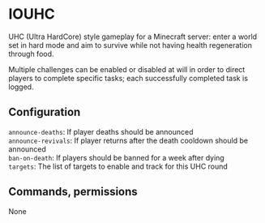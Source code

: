 # IOUHC
UHC (Ultra HardCore) style gameplay for a Minecraft server: enter a world set in hard mode and aim to survive while not having health regeneration through food.

Multiple challenges can be enabled or disabled at will in order to direct players to complete specific tasks; each successfully completed task is logged.


## Configuration

`announce-deaths`: If player deaths should be announced  
`announce-revivals`: If player returns after the death cooldown should be announced  
`ban-on-death`: If players should be banned for a week after dying  
`targets`: The list of targets to enable and track for this UHC round  


## Commands, permissions

None
